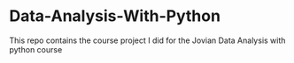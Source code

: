 # Data-Analysis-With-Python
This repo contains the course project I did for the Jovian Data Analysis with python course 
